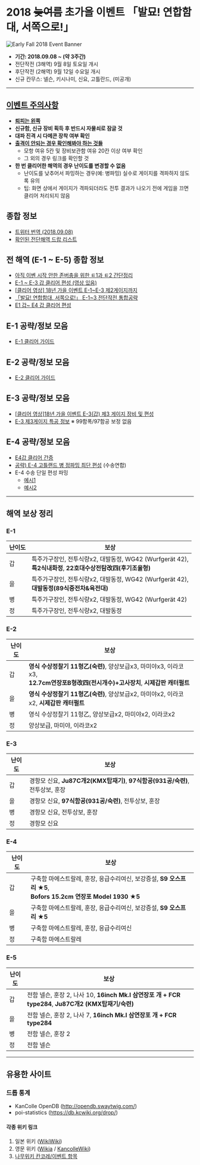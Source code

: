 # 2018 ~~늦여름~~ 초가을 이벤트 「발묘! 연합함대, 서쪽으로!」

![Early Fall 2018 Event Banner](https://github.com/WolfgangKurz/KanColle-Gallery-Noti/raw/master/Assets/ev20180908.gif)

- **기간: 2018.09.08 ~ (약 3주간)**
- 전단작전 (3해역)  9월 8일 토요일 개시
- 후단작전 (2해역)  9월 12일 수요일 개시
- 신규 칸무스: 넬슨, 키시나미, 신요, 고틀란드, (미공개)

------------------------
## [**이벤트 주의사항**](http://gall.dcinside.com/kancolle/7474907)
  - [**퇴피는 왼쪽**](http://gall.dcinside.com/kancolle/4941142)
  - **신규함, 신규 장비 획득 후 반드시 자물쇠로 잠글 것**
  - **대파 진격 시 다메콘 장착 여부 확인**
  - [**출격이 안되는 경우 확인해봐야 하는 것들**](http://gall.dcinside.com/kancolle/6856985)
    - 모항 여유 5칸 및 장비보관함 여유 20칸 이상 여부 확인
    - 그 외의 경우 링크를 확인할 것
  - **한 번 클리어한 해역의 경우 난이도를 변경할 수 없음**
    - 난이도를 낮추어서 파밍하는 경우(예: 병파밍) 실수로 게이지를 격파하지 않도록 유의
    - 팁: 화면 상에서 게이지가 격파되더라도 전투 결과가 나오기 전에 게임을 끄면 클리어 처리되지 않음
    
## 종합 정보
- [트위터 번역 (2018.09.08)](http://gall.dcinside.com/kancolle/7605982)
- [확인된 전단해역 드랍 리스트](http://gall.dcinside.com/kancolle/7609175)

## 전 해역 (E-1 ~ E-5) 종합 정보
- [아직 이벤 시작 안한 존버충을 위한 ㅌ1과 ㅌ2 간단정리](http://gall.dcinside.com/kancolle/7607115)
- [E-1 ~ E-3 갑 클리어 편성 (영상 있음)](http://gall.dcinside.com/kancolle/7605931)
- [\[클리어 영상\] 18년 가을 이벤트 E-1~E-3 제2게이지까지](http://gall.dcinside.com/kancolle/7605575)
- [「발묘! 연합함대, 서쪽으로!」 E-1~3 전단작전 통합공략](http://gall.dcinside.com/kancolle/7613479)
- [E1 갑~ E4 갑 클리어 편성](http://gall.dcinside.com/kancolle/7623655)

## E-1 공략/정보 모음
- [E-1 클리어 가이드](http://gall.dcinside.com/kancolle/7606130)

## E-2 공략/정보 모음
- [E-2 클리어 가이드](http://gall.dcinside.com/kancolle/7609554)

## E-3 공략/정보 모음
- [\[클리어 영상\]18년 가을 이벤트 E-3(갑) 제3 게이지 장비 및 편성](http://gall.dcinside.com/kancolle/7605965)
- [E-3 제3게이지 특공 정보](http://gall.dcinside.com/kancolle/7608827) ※ 99함폭/97함공 보정 없음

## E-4 공략/정보 모음
- [E4갑 클리어 간증](http://gall.dcinside.com/kancolle/7620656)
- [공략) E-4 고틀랜드 병 정파밍 최단 편성](http://gall.dcinside.com/kancolle/7619631) (수송연합)
- E-4 수송 단일 편성 파밍
  * [예시1](http://gall.dcinside.com/kancolle/7622108)
  * [예시2](http://gall.dcinside.com/kancolle&no=7623504)
---------------------

## 해역 보상 정리
### E-1
| 난이도 | 보상 |
| --- | --- |
| 갑 | 특주가구장인, 전투식량x2, 대발동정, WG42 (Wurfgerät 42), <br/>**특2식내화정**, **22호대수상전탐改四(후기조율형)** |
| 을 | 특주가구장인, 전투식량x2, 대발동정, WG42 (Wurfgerät 42), <br/>**대발동정(89식중전차&육전대)** |
| 병 | 특주가구장인, 전투식량x2, 대발동정, WG42 (Wurfgerät 42) |
| 정 | 특주가구장인, 전투식량x2, 대발동정 |

### E-2
| 난이도 | 보상 |
| --- | --- |
| 갑 | **영식 수상정찰기 11형乙(숙련)**, 양상보급x3, 마미야x3, 이라코x3, <br/>**12.7cm연장포B형改四(전시개수)+고사장치**, **시제갑판 캐터펄트** |
| 을 | **영식 수상정찰기 11형乙(숙련)**, 양상보급x2, 마미야x2, 이라코x2, **시제갑판 캐터펄트** |
| 병 | 영식 수상정찰기 11형乙, 양상보급x2, 마미야x2, 이라코x2 |
| 정 | 양상보급, 마미야, 이라코x2 |

### E-3
| 난이도 | 보상 |
| --- | --- |
| 갑 | 경항모 신요, **Ju87C개2(KMX탑재기)**, **97식함공(931공/숙련)**, 전투상보, 훈장 |
| 을 | 경항모 신요, **97식함공(931공/숙련)**, 전투상보, 훈장 |
| 병 | 경항모 신요, 전투상보, 훈장 |
| 정 | 경항모 신요 |

### E-4
| 난이도 | 보상 |
| --- | --- |
| 갑 | 구축함 마에스트랄레, 훈장, 응급수리여신, 보강증설, **S9 오스프리 ★5**, <br/>**Bofors 15.2cm 연장포 Model 1930 ★5** |
| 을 | 구축함 마에스트랄레, 훈장, 응급수리여신, 보강증설, **S9 오스프리 ★5** |
| 병 | 구축함 마에스트랄레, 훈장, 응급수리여신 |
| 정 | 구축함 마에스트랄레 |

### E-5
| 난이도 | 보상 |
| --- | --- |
| 갑 | 전함 넬슨, 훈장 2, 나사 10, **16inch Mk.I 삼연장포 개 + FCR type284**, **Ju87C개2 (KMX탑재기/숙련)** |
| 을 | 전함 넬슨, 훈장 2, 나사 7, **16inch Mk.I 삼연장포 개 + FCR type284** |
| 병 | 전함 넬슨, 훈장 2 |
| 정 | 전함 넬슨 |

---------------------
## 유용한 사이트

### 드롭 통계
- KanColle OpenDB (http://opendb.swaytwig.com/)
- poi-statistics (https://db.kcwiki.org/drop/)

#### 각종 위키 링크
1. 일본 위키 ([WikiWiki](http://wikiwiki.jp/kancolle/))
2. 영문 위키 ([Wikia](http://kancolle.wikia.com/wiki/Kancolle_Wiki) / [KancolleWiki](http://en.kancollewiki.net/wiki/Kancolle_Wiki))
3. [나무위키 칸코레/이벤트 항목](https://namu.wiki/w/칸코레/이벤트)
